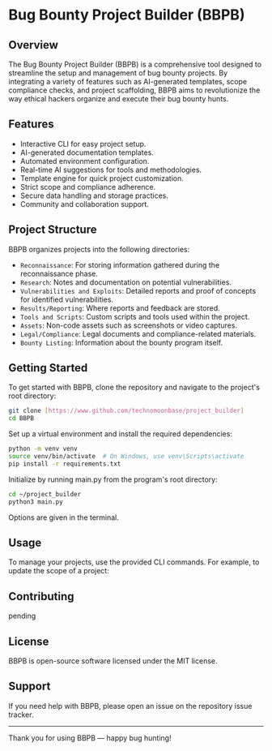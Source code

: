 # Bug Bounty Project Builder (BBPB)

## Overview

The Bug Bounty Project Builder (BBPB) is a comprehensive tool designed to streamline the setup and management of bug bounty projects. By integrating a variety of features such as AI-generated templates, scope compliance checks, and project scaffolding, BBPB aims to revolutionize the way ethical hackers organize and execute their bug bounty hunts.

## Features

- Interactive CLI for easy project setup.
- AI-generated documentation templates.
- Automated environment configuration.
- Real-time AI suggestions for tools and methodologies.
- Template engine for quick project customization.
- Strict scope and compliance adherence.
- Secure data handling and storage practices.
- Community and collaboration support.

## Project Structure

BBPB organizes projects into the following directories:

- `Reconnaissance`: For storing information gathered during the reconnaissance phase.
- `Research`: Notes and documentation on potential vulnerabilities.
- `Vulnerabilities and Exploits`: Detailed reports and proof of concepts for identified vulnerabilities.
- `Results/Reporting`: Where reports and feedback are stored.
- `Tools and Scripts`: Custom scripts and tools used within the project.
- `Assets`: Non-code assets such as screenshots or video captures.
- `Legal/Compliance`: Legal documents and compliance-related materials.
- `Bounty Listing`: Information about the bounty program itself.

## Getting Started

To get started with BBPB, clone the repository and navigate to the project's root directory:

```sh
git clone [https://www.github.com/technomoonbase/project_builder]
cd BBPB
```

Set up a virtual environment and install the required dependencies:

```sh
python -m venv venv
source venv/bin/activate  # On Windows, use venv\Scripts\activate
pip install -r requirements.txt
```

Initialize by running main.py from the program's root directory:

```sh
cd ~/project_builder
python3 main.py
```

Options are given in the terminal.

## Usage

To manage your projects, use the provided CLI commands. For example, to update the scope of a project:

## Contributing

pending

## License

BBPB is open-source software licensed under the MIT license.

## Support

If you need help with BBPB, please open an issue on the repository issue tracker.

---

Thank you for using BBPB — happy bug hunting!
